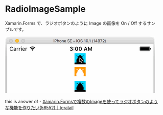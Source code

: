 # RadioImageSample

Xamarin.Forms で、ラジオボタンのように Image の画像を On / Off するサンプルです。

![](screenshot01.gif)

this is answer of - [Xamarin.Formsで複数のImageを使ってラジオボタンのような機能を作りたい(56552)｜teratail](https://teratail.com/questions/56552) 